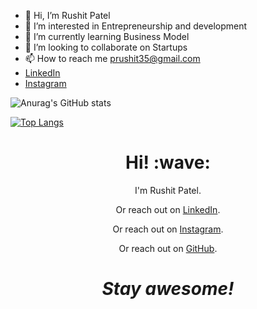- 👋 Hi, I’m Rushit Patel
- 👀 I’m interested in Entrepreneurship and development
- 🌱 I’m currently learning Business Model
- 💞️ I’m looking to collaborate on Startups
- 📫 How to reach me prushit35@gmail.com
- <a href="https://www.linkedin.com/in/rushit-/">LinkedIn</a><br>
- <a href="https://instagram.com/_mr_patel_333">Instagram</a><br>

![Anurag's GitHub stats](https://github-readme-stats.vercel.app/api?username=rushhh21&show_icons=true&theme=radical)


[![Top Langs](https://github-readme-stats.vercel.app/api/top-langs/?username=rushhh21&layout=compact)](https://github.com/rushhh21/github-readme-stats)

<h1 align='center'> Hi! :wave:</h1>
<p align='center'>
I'm Rushit Patel.
</p>
<p align='center'>Or reach out on <a href="https://www.linkedin.com/in/rushit-/">LinkedIn</a>.</p>
<p align='center'>Or reach out on <a href="https://instagram.com/_mr_patel_333">Instagram</a>.</p>
<p align='center'>Or reach out on <a href="https://github.com/rushhh21">GitHub</a>.</p>

<h1 align='center'><i>Stay awesome!</i></h1>

